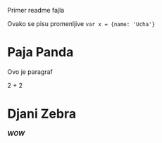 Primer readme fajla

Ovako se pisu promenljive
`var x = {name: 'Ucha'}`

<h1>  Paja Panda </h1>

<p>Ovo je paragraf</p>

2 + 2

<h1> Djani Zebra</h1>

***WOW***